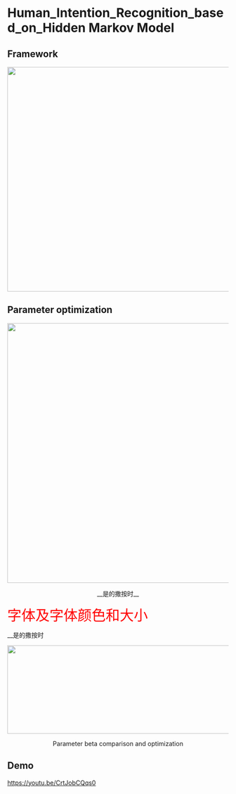 # Human_Intention_Recognition_based_on_Hidden Markov Model

## Framework
<div align=center><img width="781" height="511" src="https://github.com/Make0930/Human_Intent_Recognition_Project/blob/master/IMG/Framework.png"/></div>

## Parameter optimization
<div align=center><img width="781" height="591" src="https://github.com/Make0930/Human_Intent_Recognition_Project/blob/master/IMG/Parameter_a_Compare.jpg"/></div>
                                                                <p align="center"> __是的撒按时__  </font></p>
<font face="微软雅黑" color="red" size="6">字体及字体颜色和大小</font>

__是的撒按时 

<div align=center><img width="781" height="201" src="https://github.com/Make0930/Human_Intent_Recognition_Project/blob/master/IMG/Parameter_beta_Compare.jpg"/></div>
<p align="center">Parameter beta comparison and optimization</p>


## Demo
https://youtu.be/CrtJobCQqs0
